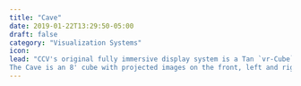 ```yaml
---
title: "Cave"
date: 2019-01-22T13:29:50-05:00
draft: false
category: "Visualization Systems"
icon:
lead: "CCV's original fully immersive display system is a Tan `vr-Cube`, which we call the Cave (CAVE is an acronym for 'Cave Automatic Virtual Environment' which is now trademarked by FakeSpace Systems, Inc.).
The Cave is an 8' cube with projected images on the front, left and right walls, as well as the floor. CrystalEyes LCD-shutter glasses provide stereo depth-perception, and a variety of Intersense and Polhemus tracking devices allow software to track the position of a user's hand, head, wand, etc. The Cave also has a multi-speaker sound system that provides positional audio."
---
```


